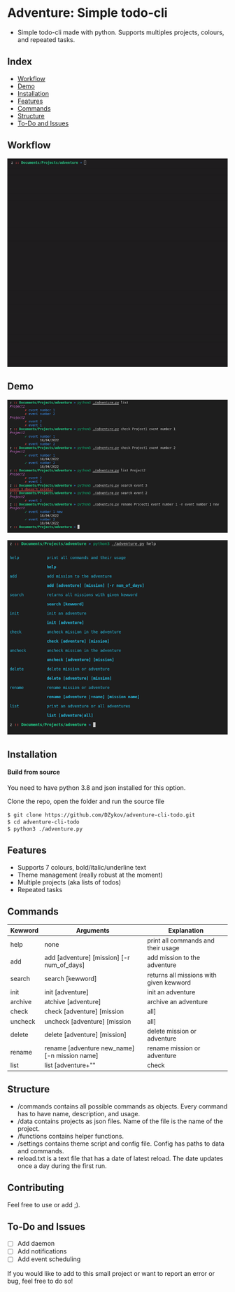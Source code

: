 # Adventure: Simple todo-cli
-    Simple todo-cli made with python. Supports multiples projects, colours, and repeated tasks. 

## Index
   - [Workflow](#Workflow "Goto Workflow")
   - [Demo](#Demo "Goto Demo")
   - [Installation](#Installation "Goto Installation")
   - [Features](#Features "Goto Features")
   - [Commands](#Commands "Goto Commands")
   - [Structure](#Structure "Goto Structure")
   - [To-Do and Issues](#To-Do-and-Issues "Goto ToDo-and-Issues")

## Workflow

![alt text](https://github.com/DZykov/adventure-cli-todo/blob/master/img/workflow.gif)

## Demo

![alt text](https://github.com/DZykov/adventure-cli-todo/blob/master/img/cmds.png)

![alt text](https://github.com/DZykov/adventure-cli-todo/blob/master/img/help.png)

## Installation
#### Build from source
You need to have python 3.8 and json installed for this option.

Clone the repo, open the folder and run the source file


    $ git clone https://github.com/DZykov/adventure-cli-todo.git
    $ cd adventure-cli-todo
    $ python3 ./adventure.py


## Features
   - Supports 7 colours, bold/italic/underline text
   - Theme management (really robust at the moment)
   - Multiple projects (aka lists of todos)
   - Repeated tasks

## Commands
| Kewword      | Arguments                                     | Explanation                             |
|--------------|-----------------------------------------------|-----------------------------------------|
| help         | none                                          | print all commands and their usage      |
| add          | add [adventure] [mission] [-r num_of_days]    |add mission to the adventure             |
| search       | search [kewword]                              | returns all missions with given kewword |
| init         | init [adventure]                              | init an adventure                       |
| archive         | atchive [adventure]                        | archive an adventure                       |
| check        | check [adventure] [mission|all]               | check mission in the adventure          |
| uncheck      | uncheck [adventure] [mission|all]             | uncheck mission in the adventure        |
| delete       | delete [adventure] [mission]                  | delete mission or adventure             |
| rename       | rename [adventure new_name] [-n mission name] | rename mission or adventure             |
| list         | list [adventure+""|check|uncheck or ""]       | print an aventure or all adventures     |

## Structure
- /commands contains all possible commands as objects. Every command has to have name, description, and usage.
- /data contains projects as json files. Name of the file is the name of the project.
- /functions contains helper functions.
- /settings contains theme script and config file. Config has paths to data and commands.
- reload.txt is a text file that has a date of latest reload. The date updates once a day during the first run.

## Contributing
   Feel free to use or add ;).

## To-Do and Issues
- [ ] Add daemon
- [ ] Add notifications
- [ ] Add event scheduling
    
If you would like to add to this small project or want to report an error or bug, feel free to do so!
